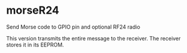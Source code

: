 # morseR24

Send Morse code to GPIO pin and optional RF24 radio

This version transmits the entire message to the receiver.
The receiver stores it in its EEPROM.
